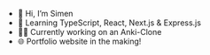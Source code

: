 - 👋 Hi, I’m Simen
- 🔭 Learning TypeScript, React, Next.js & Express.js
- 👨‍💻 Currently working on an Anki-Clone
- 🌐 Portfolio website in the making!
